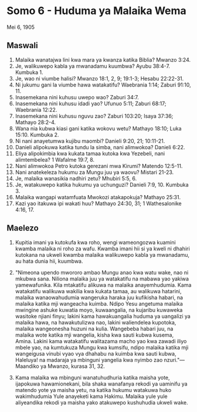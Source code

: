 # Somo 6 - Huduma ya Malaika Wema

Mei 6, 1905

## Maswali

1. Malaika wanatajwa lini kwa mara ya kwanza katika Biblia? Mwanzo 3:24.
2. Je, walikuwepo kabla ya mwanadamu kuumbwa? Ayubu 38:4-7. Kumbuka 1.
3. Je, wao ni viumbe halisi? Mwanzo 18:1, 2, 9; 19:1-3; Hesabu 22:22-31.
4. Ni jukumu gani la viumbe hawa watakatifu? Waebrania 1:14; Zaburi 91:10, 11.
5. Inasemekana nini kuhusu uwepo wao? Zaburi 34:7.
6. Inasemekana nini kuhusu idadi yao? Ufunuo 5:11; Zaburi 68:17; Waebrania 12:22.
7. Inasemekana nini kuhusu nguvu zao? Zaburi 103:20; Isaya 37:36; Mathayo 28:2-4.
8. Wana nia kubwa kiasi gani katika wokovu wetu? Mathayo 18:10; Luka 15:10. Kumbuka 2.
9. Ni nani anayetumwa kujibu maombi? Danieli 9:20, 21; 10:11-21.
10. Danieli alipokuwa katika tundu la simba, nani alimwokoa? Danieli 6:22.
11. Eliya alipokimbia kwa kukata tamaa kutoka kwa Yezebeli, nani alimtembelea? 1 Wafalme 19:7, 8.
12. Nani alimwokoa Petro kutoka gerezani mwa Kirumi? Matendo 12:5-11.
13. Nani anatekeleza hukumu za Mungu juu ya waovu? Mistari 21-23.
14. Je, malaika wanasikia nadhiri zetu? Mhubiri 5:5, 6.
15. Je, watakuwepo katika hukumu ya uchunguzi? Danieli 7:9, 10. Kumbuka 3.
16. Malaika wangapi watamfuata Mwokozi atakapokuja? Mathayo 25:31.
17. Kazi yao itakuwa ipi wakati huu? Mathayo 24:30, 31; 1 Wathesalonike 4:16, 17.

## Maelezo

1. Kupitia imani ya kutokufa kwa roho, wengi wameongozwa kuamini kwamba malaika ni roho za wafu. Kwamba imani hii si ya kweli ni dhahiri kutokana na ukweli kwamba malaika walikuwepo kabla ya mwanadamu, au hata dunia hii, kuumbwa.

2. "Nimeona upendo mwororo ambao Mungu anao kwa watu wake, nao ni mkubwa sana. Niliona malaika juu ya watakatifu na mabawa yao yakiwa yamewafunika. Kila mtakatifu alikuwa na malaika anayemhudumia. Kama watakatifu walikuwa wakilia kwa kukata tamaa, au walikuwa hatarini, malaika wanaowahudumia wangeruka haraka juu kufikisha habari, na malaika katika mji wangeacha kuimba. Ndipo Yesu angetuma malaika mwingine ashuke kuwatia moyo, kuwaangalia, na kujaribu kuwaweka wasitoke njiani finyu; lakini kama hawakuangalia huduma ya uangalizi ya malaika hawa, na hawakutulizwa nao, lakini waliendelea kupotoka, malaika wangeonesha huzuni na kulia. Wangebeba habari juu, na malaika wote katika mji wangelia, kisha kwa sauti kubwa kusema, Amina. Lakini kama watakatifu walitazama macho yao kwa zawadi iliyo mbele yao, na kumtukuza Mungu kwa kumsifu, ndipo malaika katika mji wangeigusa vinubi vyao vya dhahabu na kuimba kwa sauti kubwa, Haleluya! na madaraja ya mbinguni yangelia kwa nyimbo zao nzuri."—Maandiko ya Mwanzo, kurasa 31, 32.

3. Kama malaika wa mbinguni wanatuhudhuria katika maisha yote, ijapokuwa hawamionekani, bila shaka wanafanya rekodi ya uaminifu ya matendo yote ya maisha yetu, na katika hukumu watakuwa huko wakimhudumia Yule anayeketi kama Hakimu. Malaika yule yule aliyeandika rekodi ya maisha yako atakuwepo kushuhudia ukweli wake.
